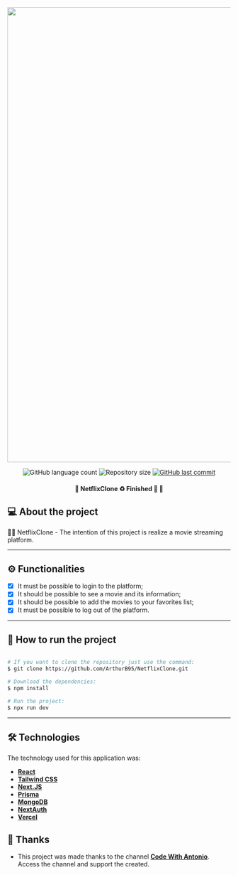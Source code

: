 <div align='center'>
<img src='https://user-images.githubusercontent.com/23248726/220005380-ede4fb14-0b8d-4582-a063-3cc4beeccfb7.png' width='1024' height='1024' />
</div>

<p align="center">
  <img alt="GitHub language count" src="https://img.shields.io/github/languages/count/ArthurB95/NetflixClone?color=%2304D361">

  <img alt="Repository size" src="https://img.shields.io/github/repo-size/ArthurB95/NetflixClone">
  
  <a href="https://github.com/ArthurB95/NetflixClone/commits/master">
    <img alt="GitHub last commit" src="https://img.shields.io/github/last-commit/ArthurB95/NetflixClone">
  </a>
    
</p>

<h4 align="center"> 
	🚧  NetflixClone  ♻️ Finished 🚀 🚧
</h4>

## 💻 About the project

👨‍💻 NetflixClone - The intention of this project is realize a movie streaming platform.

---

## ⚙️ Functionalities

-   [x] It must be possible to login to the platform;
-   [x] It should be possible to see a movie and its information;
-   [x] It should be possible to add the movies to your favorites list;
-   [x] It must be possible to log out of the platform.

---

## 🚀 How to run the project

```bash

# If you want to clone the repository just use the command:
$ git clone https://github.com/ArthurB95/NetflixClone.git

# Download the dependencies:
$ npm install

# Run the project:
$ npx run dev
```

---

## 🛠 Technologies

The technology used for this application was:

-   **[React](https://react.dev/)**
-   **[Tailwind CSS](https://tailwindcss.com/)**
-   **[Next.JS](https://nextjs.org/)**
-   **[Prisma](https://www.prisma.io/)**
-   **[MongoDB](hhttps://www.mongodb.com/)**
-   **[NextAuth](https://next-auth.js.org/)**
-   **[Vercel](https://vercel.com/)**

## 💪 Thanks

-   This project was made thanks to the channel **[Code With Antonio](https://www.youtube.com/@codewithantonio)**. Access the channel and support the created.



